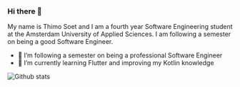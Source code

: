 ### Hi there 👋

My name is Thimo Soet and I am a fourth year Software Engineering student at the Amsterdam University of Applied Sciences. I am following a semester on being a good Software Engineer.


- 🔭 I’m following a semester on being a professional Software Engineer
- 🌱 I’m currently learning Flutter and improving my Kotlin knowledge

![Github stats](https://github-readme-stats.vercel.app/api?username=tsoetje&show_icons=true&count_private=true&theme=dark)
